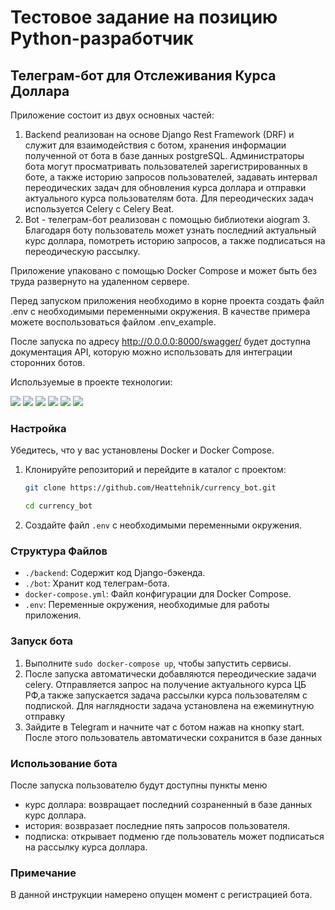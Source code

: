 # Тестовое задание на позицию Python-разработчик
## Телеграм-бот для Отслеживания Курса Доллара

Приложение состоит из двух основных частей:
1. Backend реализован на основе Django Rest Framework (DRF) и служит для взаимодействия с ботом, хранения информации 
полученной от бота в базе данных postgreSQL. Администраторы бота могут просматривать пользователей зарегистрированных 
в боте, а также историю запросов пользователей, задавать интервал переодических задач для обновления курса доллара и 
отправки актуального курса пользователям бота. Для переодических задач используется Celery с Celery Beat.
2. Bot - телеграм-бот реализован с помощью библиотеки aiogram 3. Благодаря боту пользователь может узнать последний 
актуальный курс доллара, помотреть историю запросов, а также подписаться на переодическую рассылку. 

Приложение упаковано с помощью Docker Compose и может быть без труда развернуто на удаленном сервере.

Перед запуском приложения необходимо в корне проекта создать файл .env с необходимыми переменными окружения. В качестве
примера можете воспользоваться файлом .env_example.

После запуска по адресу http://0.0.0.0:8000/swagger/ будет доступна документация API, которую можно использовать для 
интеграции сторонних ботов.

Используемые в проекте технологии:

![](https://img.shields.io/badge/Code-Python-informational?style=flat&logo=python&logoColor=white&color=green)
![](https://img.shields.io/badge/Framework-DRF-informational?style=flat&logo=django&logoColor=white&color=green)
![](https://img.shields.io/badge/Database-postgreSQL-informational?style=flat&logo=postgresql&logoColor=white&color=green)
![](https://img.shields.io/badge/Tools-Docker-informational?style=flat&logo=docker&logoColor=white&color=green)
![](https://img.shields.io/badge/Tools-Redis-informational?style=flat&logo=redis&logoColor=white&color=green)
![](https://img.shields.io/badge/Tools-aiogram-informational?style=flat&logo=aiogram&logoColor=white&color=green)

### Настройка

Убедитесь, что у вас установлены Docker и Docker Compose.

1. Клонируйте репозиторий и перейдите в каталог с проектом:

    ```bash
   git clone https://github.com/Heattehnik/currency_bot.git
   
   cd currency_bot
    ```
2. Создайте файл `.env` с необходимыми переменными окружения.

### Структура Файлов

- `./backend`: Содержит код Django-бэкенда.
- `./bot`: Хранит код телеграм-бота.
- `docker-compose.yml`: Файл конфигурации для Docker Compose.
- `.env`: Переменные окружения, необходимые для работы приложения.

### Запуск бота

1. Выполните `sudo docker-compose up`, чтобы запустить сервисы.
2. После запуска автоматически добавляются переодические задачи celery. Отправляется запрос на получение актуального курса
ЦБ РФ,а  также запускается задача рассылки курса пользователям с подпиской. Для наглядности задача установлена на 
ежеминутную отправку
3. Зайдите в Telegram и начните чат с ботом нажав на кнопку start. После этого пользователь автоматически сохранится в 
базе данных


### Использование бота

После запуска пользователю будут доступны пункты меню 

- курс доллара: возвращает последний созраненный в базе данных курс доллара.
- история: возвразает последние пять запросов пользователя.
- подписка: открывает подменю где пользователь может подписаться на рассылку курса доллара.


### Примечание

В данной инструкции намерено опущен момент с регистрацией бота. 
